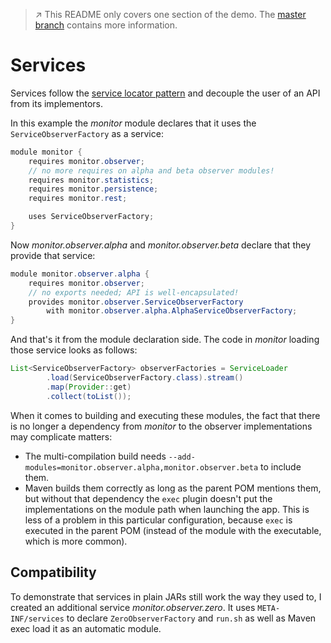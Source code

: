 > :arrow_upper_right: This README only covers one section of the demo.
> The [master branch](../../tree/master) contains more information.

# Services

Services follow the [service locator pattern](https://en.wikipedia.org/wiki/Service_locator_pattern) and decouple the user of an API from its implementors.

In this example the _monitor_ module declares that it uses the `ServiceObserverFactory` as a service:

```java
module monitor {
	requires monitor.observer;
	// no more requires on alpha and beta observer modules!
	requires monitor.statistics;
	requires monitor.persistence;
	requires monitor.rest;

	uses ServiceObserverFactory;
}
```

Now _monitor.observer.alpha_ and _monitor.observer.beta_ declare that they provide that service:

```java
module monitor.observer.alpha {
	requires monitor.observer;
	// no exports needed; API is well-encapsulated!
	provides monitor.observer.ServiceObserverFactory
		with monitor.observer.alpha.AlphaServiceObserverFactory;
}
```

And that's it from the module declaration side.
The code in _monitor_ loading those service looks as follows:

```java
List<ServiceObserverFactory> observerFactories = ServiceLoader
		.load(ServiceObserverFactory.class).stream()
		.map(Provider::get)
		.collect(toList());
```

When it comes to building and executing these modules, the fact that there is no longer a dependency from _monitor_ to the observer implementations may complicate matters:

* The multi-compilation build needs `--add-modules=monitor.observer.alpha,monitor.observer.beta` to include them.
* Maven builds them correctly as long as the parent POM mentions them, but without that dependency the `exec` plugin doesn't put the implementations on the module path when launching the app.
  This is less of a problem in this particular configuration, because `exec` is executed in the parent POM (instead of the module with the executable, which is more common).

## Compatibility

To demonstrate that services in plain JARs still work the way they used to, I created an additional service _monitor.observer.zero_.
It uses `META-INF/services` to declare `ZeroObserverFactory`  and `run.sh` as well as Maven exec load it as an automatic module.
